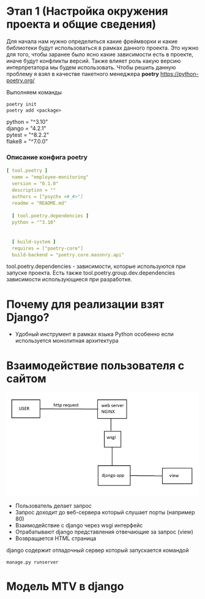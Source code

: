 # Этап 1 (Настройка окружения проекта и общие сведения)

Для начала нам нужно определиться какие фреймворки и какие
библиотеки будут использоваться в рамках данного проекта.
Это нужно для того, чтобы заранее было ясно какие зависимости
есть в проекте, иначе будут конфликты версий. Также влияет роль
какую версию интерпретатора мы будем использовать. Чтобы решить данную
проблему я взял в качестве пакетного менеджера <b>poetry</b> https://python-poetry.org/

Выполняем команды

```shell
poetry init
poetry add <package>
```

python = "^3.10"
<br>
django = "4.2.1"
<br>
pytest = "^8.2.2"
<br>
flake8 = "^7.0.0"

### Описание конфига poetry

```yaml
[ tool.poetry ]
  name = "employee-monitoring"
  version = "0.1.0"
  description = ""
  authors = ["psychx <#_#>"]
  readme = "README.md"

  [ tool.poetry.dependencies ]
  python = "^3.10"


  [ build-system ]
  requires = ["poetry-core"]
  build-backend = "poetry.core.masonry.api"
```

tool.poetry.dependencies - зависимости, которые используются при запуске проекта.
Есть также tool.poetry.group.dev.dependencies зависимости использующиеся при разработке.

# Почему для реализации взят Django?

- Удобный инструмент в рамках языка Python особенно если используется монолитная архитектура

# Взаимодействие пользователя с сайтом

![alt text](images/workflow.png "Title")

- Пользователь делает запрос
- Запрос доходит до веб-сервера который слушает порты (например 80)
- Взаимодействие с django через wsgi интерфейс
- Отрабатывают django представления отвечающие за запрос (view)
- Возвращается HTML страница

django содержит отладочный сервер который запускается командой

```shell
manage.py runserver
```

# Модель MTV в django

